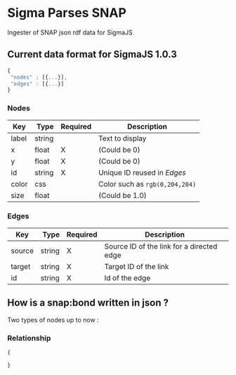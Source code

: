 Sigma Parses SNAP
===

Ingester of SNAP json rdf data for SigmaJS

## Current data format for SigmaJS 1.0.3

```javascript
{
 "nodes" : [{...}],
 "edges" : [{...}]
}
```

### Nodes

| Key     | Type     | Required | Description
|---------|----------|----------|---------------
| label   | string   |          | Text to display
| x       | float    |     X    | (Could be 0)
| y       | float    |     X    | (Could be 0)
| id      | string   |     X    | Unique ID reused in *Edges*
| color   | css      |          | Color such as `rgb(0,204,204)`
| size    | float    |          | (Could be 1.0)

### Edges

| Key     | Type     | Required | Description    
|---------|----------|----------|-------------------------
| source  | string   |     X    | Source ID of the link for a directed edge
| target  | string   |     X    | Target ID of the link
| id      | string   |     X    | Id of the edge

## How is a snap:bond written in json ?

Two types of nodes up to now :

### Relationship
```javascript
{

}
```